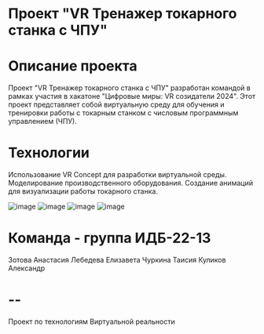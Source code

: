 # Проект "VR Тренажер токарного станка с ЧПУ"
# Описание проекта
Проект "VR Тренажер токарного станка с ЧПУ" разработан командой в рамках участия в хакатоне "Цифровые миры: VR созидатели 2024". Этот проект представляет собой виртуальную среду для обучения и тренировки работы с токарным станком с числовым программным управлением (ЧПУ).
# Технологии
Использование VR Concept для разработки виртуальной среды.
Моделирование производственного оборудования.
Создание анимаций для визуализации работы токарного станка.

![image](https://github.com/Taisiya2004/_Xacaton_/assets/116912343/fe8ca2b7-60af-4caa-95f1-3289d890e67b)
![image](https://github.com/Taisiya2004/_Xacaton_/assets/116912343/0fb103ec-bfdd-4de7-affd-f309c532b5ab)
![image](https://github.com/Taisiya2004/_Xacaton_/assets/116912343/d6c870cd-ad64-479a-9a6c-0e3f2c642aca)
![image](https://github.com/Taisiya2004/_Xacaton_/assets/116912343/af2a299d-7610-4f4f-b358-76793a57318a)



# Команда - группа ИДБ-22-13
Зотова Анастасия
Лебедева Елизавета
Чуркина Таисия
Куликов Александр
# --
Проект по технологиям Виртуальной реальности
